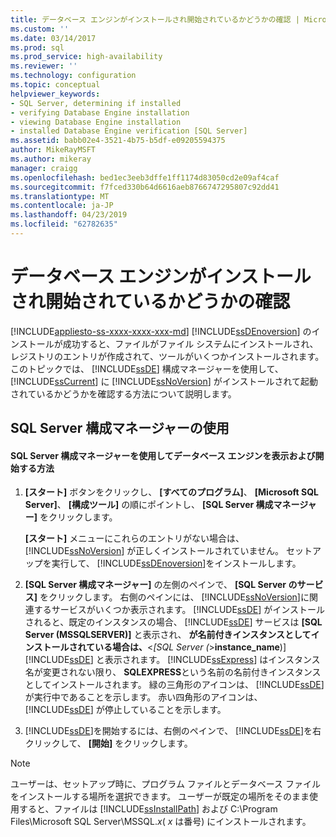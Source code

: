 ```yaml
---
title: データベース エンジンがインストールされ開始されているかどうかの確認 | Microsoft Docs
ms.custom: ''
ms.date: 03/14/2017
ms.prod: sql
ms.prod_service: high-availability
ms.reviewer: ''
ms.technology: configuration
ms.topic: conceptual
helpviewer_keywords:
- SQL Server, determining if installed
- verifying Database Engine installation
- viewing Database Engine installation
- installed Database Engine verification [SQL Server]
ms.assetid: babb02e4-3521-4b75-b5df-e09205594375
author: MikeRayMSFT
ms.author: mikeray
manager: craigg
ms.openlocfilehash: bed1ec3eeb3dffe1ff1174d83050cd2e09af4caf
ms.sourcegitcommit: f7fced330b64d6616aeb8766747295807c92dd41
ms.translationtype: MT
ms.contentlocale: ja-JP
ms.lasthandoff: 04/23/2019
ms.locfileid: "62782635"
---
```

# <a name="determine-whether-the-database-engine-is-installed-and-started"></a>データベース エンジンがインストールされ開始されているかどうかの確認
[!INCLUDE[appliesto-ss-xxxx-xxxx-xxx-md](../../includes/appliesto-ss-xxxx-xxxx-xxx-md.md)]
  [!INCLUDE[ssDEnoversion](../../includes/ssdenoversion-md.md)] のインストールが成功すると、ファイルがファイル システムにインストールされ、レジストリのエントリが作成されて、ツールがいくつかインストールされます。 このトピックでは、 [!INCLUDE[ssDE](../../includes/ssde-md.md)] 構成マネージャーを使用して、 [!INCLUDE[ssCurrent](../../includes/sscurrent-md.md)] に [!INCLUDE[ssNoVersion](../../includes/ssnoversion-md.md)] がインストールされて起動されているかどうかを確認する方法について説明します。  
  
##  <a name="SSMSProcedure"></a> SQL Server 構成マネージャーの使用  
  
#### <a name="how-to-view-and-start-the-database-engine-by-using-sql-server-configuration-manager"></a>SQL Server 構成マネージャーを使用してデータベース エンジンを表示および開始する方法  
  
1.  **[スタート]** ボタンをクリックし、 **[すべてのプログラム]**、 **[Microsoft SQL Server]**、 **[構成ツール]** の順にポイントし、 **[SQL Server 構成マネージャー]** をクリックします。  
  
     **[スタート]** メニューにこれらのエントリがない場合は、 [!INCLUDE[ssNoVersion](../../includes/ssnoversion-md.md)] が正しくインストールされていません。 セットアップを実行して、 [!INCLUDE[ssDEnoversion](../../includes/ssdenoversion-md.md)]をインストールします。  
  
2.  **[SQL Server 構成マネージャー]** の左側のペインで、 **[SQL Server のサービス]** をクリックします。 右側のペインには、 [!INCLUDE[ssNoVersion](../../includes/ssnoversion-md.md)]に関連するサービスがいくつか表示されます。 [!INCLUDE[ssDE](../../includes/ssde-md.md)] がインストールされると、既定のインスタンスの場合、 [!INCLUDE[ssDE](../../includes/ssde-md.md)] サービスは **[SQL Server (MSSQLSERVER)]** と表示され、 **が名前付きインスタンスとしてインストールされている場合は、**\<*[SQL Server (*>**instance_name**)] [!INCLUDE[ssDE](../../includes/ssde-md.md)] と表示されます。 [!INCLUDE[ssExpress](../../includes/ssexpress-md.md)] はインスタンス名が変更されない限り、 **SQLEXPRESS**という名前の名前付きインスタンスとしてインストールされます。 緑の三角形のアイコンは、 [!INCLUDE[ssDE](../../includes/ssde-md.md)] が実行中であることを示します。 赤い四角形のアイコンは、 [!INCLUDE[ssDE](../../includes/ssde-md.md)] が停止していることを示します。  
  
3.  [!INCLUDE[ssDE](../../includes/ssde-md.md)]を開始するには、右側のペインで、 [!INCLUDE[ssDE](../../includes/ssde-md.md)]を右クリックして、 **[開始]** をクリックします。  
  
> [!NOTE]  
>  ユーザーは、セットアップ時に、プログラム ファイルとデータベース ファイルをインストールする場所を選択できます。 ユーザーが既定の場所をそのまま使用すると、ファイルは [!INCLUDE[ssInstallPath](../../includes/ssinstallpath-md.md)] および C:\Program Files\Microsoft SQL Server\MSSQL.*x*( *x* は番号) にインストールされます。  
  
  
